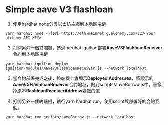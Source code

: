 # Simple aave V3 flashloan

1. 使用hardhat node分叉以太坊主網到本地區塊鏈
```shell
yarn hardhat node --fork https://eth-mainnet.g.alchemy.com/v2/<Your alchemy API KEY>
```

2. 打開另外一個終端機，透過hardhat ignition部署**AaveV3FlashloanReceiver**合約到本地區塊鏈
```shell
yarn hardhat ignition deploy ignition/modules/AaveV3FlashloanReceiver.js --network localhost
```

3. 當合約部署完成之後，終端機上會顯示**Deployed Addresses**，將顯示的**AaveV3FlashloanReceiver**合約地址，貼到scripts/aaveBorrow.js中。替換掉原本**flashloanReceiverAddress**變數的值


4. 打開另外一個終端機，執行yarn hardhat run，使用script與部署好的合約互動。
```shell
yarn hardhat run scripts/aaveBorrow.js --network localhost
```

